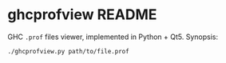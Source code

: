 ghcprofview README
==================

GHC `.prof` files viewer, implemented in Python + Qt5. Synopsis:

    ./ghcprofview.py path/to/file.prof

